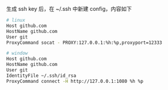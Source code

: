 生成 ssh key 后，在 ~/.ssh 中新建 config，内容如下

```bash
# linux
Host github.com
HostName github.com
User git
ProxyCommand socat - PROXY:127.0.0.1:%h:%p,proxyport=12333

# window
Host github.com
HostName github.com
User git
IdentityFile ~/.ssh/id_rsa
ProxyCommand connect -H http://127.0.0.1:1080 %h %p
```
